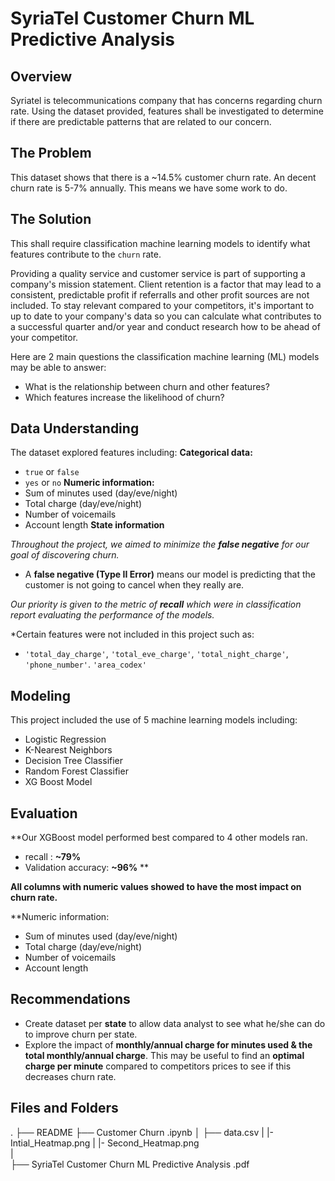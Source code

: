 # SyriaTel Customer Churn ML Predictive Analysis




## Overview

Syriatel is telecommunications company that has concerns regarding churn rate. Using the dataset provided, features shall be investigated to determine if there are predictable patterns that are related to our concern.

## The Problem

This dataset shows that there is a ~14.5% customer churn rate. An decent churn rate is 5-7% annually. This means we have some work to do.

## The Solution
This shall require classification machine learning models to identify what features contribute to the `churn` rate.

Providing a quality service and customer service is part of supporting a company's mission statement. Client retention is a factor that may lead to a consistent, predictable profit if referralls and other profit sources are not included. To stay relevant compared to your competitors, it's important to up to date to your company's data so you can calculate what contributes to a successful quarter and/or year and conduct research how to be ahead of your competitor.

Here are 2 main questions the classification machine learning (ML) models may be able to answer:
- What is the relationship between churn and other features?
- Which features increase the likelihood of churn?

## Data Understanding

The dataset explored features including:
**Categorical data:**
- `true` or `false` 
- `yes` or `no`
**Numeric information:**
- Sum of minutes used (day/eve/night)
- Total charge (day/eve/night)
- Number of voicemails
- Account length
**State information** 

*Throughout the project, we aimed to minimize the **false negative** for our goal of discovering churn.* 
- A **false negative (Type II Error)** means our model is predicting that the customer is not going to cancel when they really are. 

*Our priority is given to the metric of **recall** which were in classification report evaluating the performance of the models.*

*Certain features were not included in this project such as:
- `'total_day_charge'`, `'total_eve_charge'`, `'total_night_charge'`, `'phone_number'`. `'area_codex'`

## Modeling

This project included the use of 5 machine learning models including:
- Logistic Regression
- K-Nearest Neighbors
- Decision Tree Classifier
- Random Forest Classifier 
- XG Boost Model

## Evaluation

**Our XGBoost model performed best compared to 4 other models ran.  
- recall : **~79%** 
- Validation accuracy: **~96%**
**

**All columns with numeric values showed to have the most impact on churn rate.**

**Numeric information:
- Sum of minutes used (day/eve/night)
- Total charge (day/eve/night)
- Number of voicemails
- Account length


## Recommendations

- Create dataset per **state** to allow data analyst to see what he/she can do to improve churn per state.
- Explore the impact of **monthly/annual charge for minutes used & the total monthly/annual charge**. This may be useful to find an **optimal charge per minute** compared to competitors prices to see if this decreases churn rate.


## Files and Folders 

.
├── README
├── Customer Churn .ipynb
│   ├── data.csv
|   |-  Intial_Heatmap.png
|   |-  Second_Heatmap.png   
|    
├── SyriaTel Customer Churn ML Predictive Analysis .pdf
